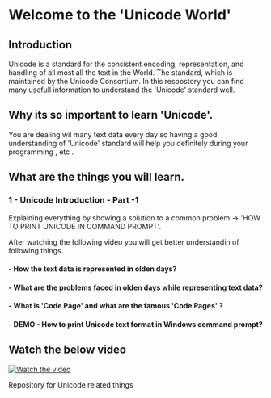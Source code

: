 # Welcome to the 'Unicode World'

## Introduction
 Unicode is a standard for the consistent encoding, representation, and handling of all most all the text in the World. 
 The standard, which is maintained by the Unicode Consortium. In this respostory you can find many usefull information to understand the 'Unicode' standard well.
 
## Why its so important to learn 'Unicode'.
You are dealing wil many text data every day so having a good understanding of 'Unicode' standard will help you definitely during your programming , etc .

## What are the things you will learn.

### 1 - Unicode Introduction - Part -1 
Explaining everything by showing a solution to a common problem -> 'HOW TO PRINT UNICODE IN COMMAND PROMPT'.
 
After watching the following video you will get better understandin of following things.
 #### - How the text data is represented in olden days?
 #### - What are the problems faced in olden days while representing text data?
 #### - What is 'Code Page' and what are the famous 'Code Pages' ?
 #### - DEMO  - How to print Unicode text format in Windows command prompt?
 ## Watch the below video
 [![Watch the video](https://img.youtube.com/vi/OQBPzzLIURU/maxresdefault.jpg)](https://youtu.be/OQBPzzLIURU)
 
 
 
 

Repository for Unicode related things


